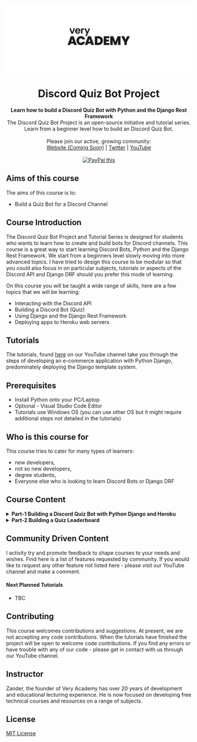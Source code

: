 ![veryacademy](/logo.svg)

<div align="center">
  <h1>Discord Quiz Bot Project</h1>
</div>

<div align="center">
  <strong>Learn how to build a Discord Quiz Bot with Python and the Django Rest Framework</strong>
</div>

<div align="center">
  The Discord Quiz Bot Project is an open-source initiative and tutorial series. Learn from a beginner level how to build an Discord Quiz Bot.
</div>

<br>

<div align="center">
  Please join our active, growing community: <br>
  <a href="#">Website (Coming Soon)</a>
  <span> | </span>
  <a href="https://twitter.com/VeryAcademy">Twitter</a>
  <span> | </span>
  <a href="https://www.youtube.com/veryacademy">YouTube</a>
</div>

<br>

<div align="center">
<a href="https://www.paypal.com/donate?hosted_button_id=W55GVT4UPXPYE" 
target="_blank">
<img src="https://www.paypalobjects.com/en_GB/i/btn/btn_donate_SM.gif" alt="PayPal this" 
title="PayPal – The safer, easier way to pay online!" border="0" />
</a>
</div>

## Aims of this course
The aims of this course is to:
* Build a Quiz Bot for a Discord Channel

## Course Introduction
The Discord Quiz Bot Project and Tutorial Series is designed for students who wants to learn how to create and build bots for Discord channels. This course is a great way to start learning Discord Bots, Python and the Django Rest Framework. We start from a beginners level slowly moving into more advanced topics. I have tried to design this course to be modular so that you could also focus in on particular subjects, tutorials or aspects of the Discord API and Django DRF should you prefer this mode of learning.

On this course you will be taught a wide range of skills, here are a few topics that we will be learning:

* Interacting with the Discord API
* Building a Discord Bot (Quiz)
* Using Django and the Django Rest Framework
* Deploying apps to Heroku web servers


## Tutorials
The tutorials, found [here](https://youtube.com/playlist?list=PLOLrQ9Pn6cawFgvNbPgjJcK7Zv6Lx8rWF) on our YouTube channel take you through the steps of developing an e-commerce application with Python Django, predominately deploying the Django template system.

## Prerequisites
* Install Python onto your PC/Laptop
* Optional - Visual Studio Code Editor
* Tutorials use Windows OS (you can use other OS but it might require additional steps not detailed in the tutorials) 

## Who is this course for
This course tries to cater for many types of learners:

* new developers,
* not so new developers, 
* degree students,
* Everyone else who is looking to learn Discord Bots or Django DRF

## Course Content

<details>
<summary><b>Part-1 Building a Discord Quiz Bot with Python Django and Heroku</b>
</summary>
<br>
Add a quiz bot to your Discord channel. In this tutorial we learn the basics of building and deploying a quiz bot using Python Django and deploying to Heroku. We go through the basic steps of first creating a new Discord Bot then move into building a Django API with the Django Rest Framework. We build the logic for the bot then deploy the app to Heroku.
<br><br>
Link to Tutorial https://youtu.be/jq6IoD7EyWY
</details>

<details>
<summary><b>Part-2 Building a Quiz Leaderboard</b>
</summary>
<br>
Add a quiz bot to your Discord channel. After the first tutorial where we learnt the basics of building and deploying a quiz bot using Python Django and deploying to Heroku. In this tutorial we go through the basic steps of building a quiz leaderboard. Each question have points attached, when the user answers correctly the points and their name are added to a database. We further develop our Django API from the first tutorial, build the logic for the bot then deploy the app to Heroku.
<br><br>
Link to Tutorial 
</details>

## Community Driven Content
I activity try and promote feedback to shape courses to your needs and wishes. Find here is a list of features requested by community. If you would like to request any other feature not listed here - please visit our YouTube channel and make a comment.

#### Next Planned Tutorials
+ TBC

## Contributing
This course welcomes contributions and suggestions. At present, we are not accepting any code contributions. When the tutorials have finished the project will be open to welcome code contributions. If you find any errors or have trouble with any of our code - please get in contact with us through our YouTube channel.

## Instructor
Zander, the founder of Very Academy has over 20 years of development and educational lecturing experience. He is now focused on developing free technical courses and resources on a range of subjects.

## License
[MIT License](LICENSE)
